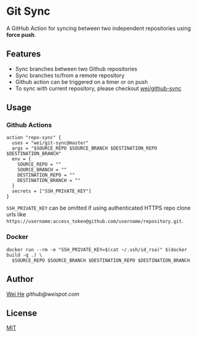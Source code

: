 # Git Sync

A GitHub Action for syncing between two independent repositories using **force push**. 


## Features
 * Sync branches between two Github repositories
 * Sync branches to/from a remote repository
 * Github action can be triggered on a timer or on push
 * To sync with current repository, please checkout [wei/github-sync](https://github.com/marketplace/actions/github-sync)


## Usage

### Github Actions
```
action "repo-sync" {
  uses = "wei/git-sync@master"
  args = "$SOURCE_REPO $SOURCE_BRANCH $DESTINATION_REPO $DESTINATION_BRANCH"
  env = {
    SOURCE_REPO = ""
    SOURCE_BRANCH = ""
    DESTINATION_REPO = ""
    DESTINATION_BRANCH = ""
  }
  secrets = ["SSH_PRIVATE_KEY"]
}
```
`SSH_PRIVATE_KEY` can be omitted if using authenticated HTTPS repo clone urls like `https://username:access_token@github.com/username/repository.git`.

### Docker
```
docker run --rm -e "SSH_PRIVATE_KEY=$(cat ~/.ssh/id_rsa)" $(docker build -q .) \
  $SOURCE_REPO $SOURCE_BRANCH $DESTINATION_REPO $DESTINATION_BRANCH
```

## Author
[Wei He](https://github.com/wei) _github@weispot.com_


## License
[MIT](https://wei.mit-license.org)
